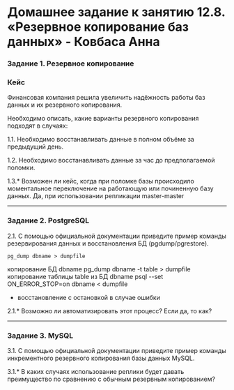 # Домашнее задание к занятию 12.8. «Резервное копирование баз данных» - Ковбаса Анна

### Задание 1. Резервное копирование

### Кейс
Финансовая компания решила увеличить надёжность работы баз данных и их резервного копирования. 

Необходимо описать, какие варианты резервного копирования подходят в случаях: 

1.1. Необходимо восстанавливать данные в полном объёме за предыдущий день.

1.2. Необходимо восстанавливать данные за час до предполагаемой поломки.

1.3.* Возможен ли кейс, когда при поломке базы происходило моментальное переключение на работающую или починенную базу данных.
  Да, при использовании репликации master-master


---

### Задание 2. PostgreSQL

2.1. С помощью официальной документации приведите пример команды резервирования данных и восстановления БД (pgdump/pgrestore).
```PostgreSQ
pg_dump dbname > dumpfile
```
копирование БД dbname
pg_dump dbname -t table > dumpfile
копирование таблицы table из БД dbname
psql --set ON_ERROR_STOP=on dbname < dumpfile 
- восстановление с остановкой в случае ошибки

2.1.* Возможно ли автоматизировать этот процесс? Если да, то как?


---

### Задание 3. MySQL

3.1. С помощью официальной документации приведите пример команды инкрементного резервного копирования базы данных MySQL. 

3.1.* В каких случаях использование реплики будет давать преимущество по сравнению с обычным резервным копированием?

